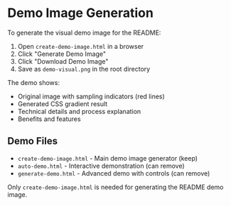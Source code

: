 # Demo Image Generation

To generate the visual demo image for the README:

1. Open `create-demo-image.html` in a browser
2. Click "Generate Demo Image" 
3. Click "Download Demo Image"
4. Save as `demo-visual.png` in the root directory

The demo shows:
- Original image with sampling indicators (red lines)
- Generated CSS gradient result
- Technical details and process explanation
- Benefits and features

## Demo Files

- `create-demo-image.html` - Main demo image generator (keep)
- `auto-demo.html` - Interactive demonstration (can remove)
- `generate-demo.html` - Advanced demo with controls (can remove)

Only `create-demo-image.html` is needed for generating the README demo image.